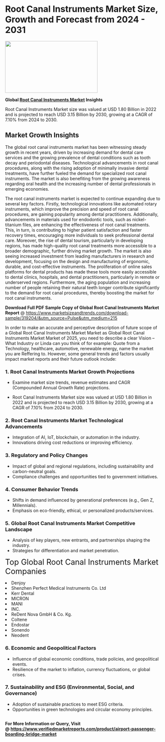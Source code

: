 <H1>Root Canal Instruments Market Size, Growth and Forecast from 2024 - 2031</H1><img class="aligncenter size-medium wp-image-584254" src="https://thirdeyenews.in/wp-content/uploads/2024/09/Global-Market-Research-300x168.jpeg" alt="" width="300" height="168" /><p><strong>Global&nbsp;<a href="https://www.marketsizeandtrends.com/download-sample/319204/&amp;utm_source=Pulse&amp;utm_medium=215">Root Canal Instruments Market</a> Insights</strong></p><p>Root Canal Instruments Market size was valued at USD 1.80 Billion in 2022 and is projected to reach USD 3.15 Billion by 2030, growing at a CAGR of 7.10% from 2024 to 2030.</p><p><h2>Market Growth Insights</h2> The global root canal instruments market has been witnessing steady growth in recent years, driven by increasing demand for dental care services and the growing prevalence of dental conditions such as tooth decay and periodontal diseases. Technological advancements in root canal procedures, along with the rising adoption of minimally invasive dental treatments, have further fueled the demand for specialized root canal instruments. The market is also benefiting from the growing awareness regarding oral health and the increasing number of dental professionals in emerging economies. <p>The root canal instruments market is expected to continue expanding due to several key factors. Firstly, technological innovations like automated rotary instruments, which improve the precision and speed of root canal procedures, are gaining popularity among dental practitioners. Additionally, advancements in materials used for endodontic tools, such as nickel-titanium files, are enhancing the effectiveness of root canal treatments. This, in turn, is contributing to higher patient satisfaction and faster recovery times, encouraging more individuals to seek professional dental care. Moreover, the rise of dental tourism, particularly in developing regions, has made high-quality root canal treatments more accessible to a broader demographic, further driving market growth. The market is also seeing increased investment from leading manufacturers in research and development, focusing on the design and manufacturing of ergonomic, durable, and cost-effective instruments. The proliferation of online sales platforms for dental products has made these tools more easily accessible to dental clinics, hospitals, and dental practitioners, particularly in remote or underserved regions. Furthermore, the aging population and increasing number of people retaining their natural teeth longer contribute significantly to the demand for root canal procedures, thereby boosting the market for root canal instruments. </p><p><span class=""><strong>Download Full PDF Sample Copy of Global Root Canal Instruments Market Report</strong> @ <a href="https://www.marketsizeandtrends.com/download-sample/319204/&amp;utm_source=Pulse&amp;utm_medium=215" target="_blank">https://www.marketsizeandtrends.com/download-sample/319204/&amp;utm_source=Pulse&amp;utm_medium=215</a></span></p><p>In order to make an accurate and perceptive description of future scope of a Global&nbsp;Root Canal Instruments Market Market as Global&nbsp;Root Canal Instruments Market Market of 2025, you need to describe a clear Vision &ndash; What Industry or Linda can you think of for example: Quote from a Technology, healthcare, automotive, renewable energy, name the market you are Reffering to. However, some general trends and factors usually impact market reports and their future outlook include:</p><h3>1.&nbsp;<strong>Root Canal Instruments Market Growth Projections</strong></h3><ul><li>Examine market size trends, revenue estimates and CAGR (Compounded Annual Growth Rate) projections.</li><li><p>Root Canal Instruments Market size was valued at USD 1.80 Billion in 2022 and is projected to reach USD 3.15 Billion by 2030, growing at a CAGR of 7.10% from 2024 to 2030.</p></li></ul><h3>2.&nbsp;<strong>Root Canal Instruments Market Technological Advancements</strong></h3><ul><li>Integration of AI, IoT, blockchain, or automation in the industry.</li><li>Innovations driving cost reductions or improving efficiency.</li></ul><h3>3.&nbsp;<strong>Regulatory and Policy Changes</strong></h3><ul><li>Impact of global and regional regulations, including sustainability and carbon-neutral goals.</li><li>Compliance challenges and opportunities tied to government initiatives.</li></ul><h3>4.&nbsp;<strong>Consumer Behavior Trends</strong></h3><ul><li>Shifts in demand influenced by generational preferences (e.g., Gen Z, Millennials).</li><li>Emphasis on eco-friendly, ethical, or personalized products/services.</li></ul><h3>5.&nbsp;<strong>Global Root Canal Instruments Market Competitive Landscape</strong></h3><ul><li>Analysis of key players, new entrants, and partnerships shaping the industry.</li><li>Strategies for differentiation and market penetration.</li></ul><p data-pm-slice="1 1 []"><span style="color: inherit; font-family: inherit; font-size: 25px;">Top Global Root Canal Instruments Market Companies</span></p><div class="" data-test-id=""><p><li>Denjoy</li><li> Shenzhen Perfect Medical Instruments Co. Ltd</li><li> Kerr Dental</li><li> MICRON</li><li> MANI</li><li> INC.</li><li> ReDent Nova GmbH & Co. Kg.</li><li> Coltene</li><li> Endostar</li><li> Sonendo</li><li> Neodent</li></p></div><h3>6.&nbsp;<strong>Economic and Geopolitical Factors</strong></h3><ul><li>Influence of global economic conditions, trade policies, and geopolitical events.</li><li>Resilience of the market to inflation, currency fluctuations, or global crises.</li></ul><h3>7.&nbsp;<strong>Sustainability and ESG (Environmental, Social, and Governance)</strong></h3><ul><li>Adoption of sustainable practices to meet ESG criteria.</li><li>Opportunities in green technologies and circular economy principles.</li></ul><h2><strong style="font-size: 14px;">For More Information or Query, Visit @&nbsp;</strong><a style="background-color: #ffffff; font-size: 14px;" href="https://www.marketsizeandtrends.com/report/root-canal-instruments-market/" target="_blank">https://www.verifiedmarketreports.com/product/airport-passenger-boarding-bridge-market</a></h2>
